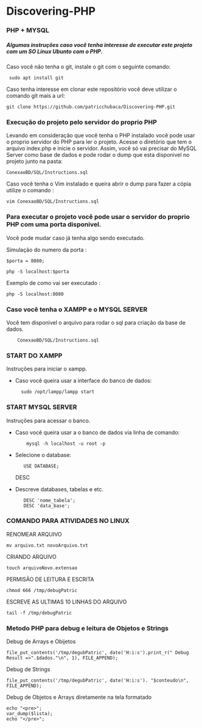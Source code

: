 

# Discovering-PHP
### PHP + MYSQL
##### Algumas instruções caso você tenha interesse de executar este projeto com um SO Linux Ubunto com o PHP. 

 Caso você não tenha o git, instale o git com o seguinte comando: 
 
 	 sudo apt install git
	 
 Caso tenha interesse em clonar este repositório você deve utilizar o comando git mais a url:
 
 	git clone https://github.com/patricchubaca/Discovering-PHP.git 

### Execução do projeto pelo servidor do proprio PHP 

Levando em consideração que você tenha o PHP instalado você pode usar o proprio servidor do PHP para ler o projeto.
Acesse o diretório que tem o arquivo index.php e inicie o servidor.
Assim, você só vai precisar do MySQL Server como base de dados e pode rodar o dump que esta disponivel no projeto junto na pasta:

	ConexaoBD/SQL/Instructions.sql
	
  Caso você tenha o Vim instalado e queira abrir o dump para fazer a cópia utilize o comando :
  	
	vim ConexaoBD/SQL/Instructions.sql
	
### Para executar o projeto você pode usar o servidor do proprio PHP com uma porta disponivel.

Você pode mudar caso já tenha algo sendo executado.
	
  Simulação do numero da porta :
  
  	$porta = 8080;
	  
  	php -S localhost:$porta 	
	  
  Exemplo de como vai ser executado :
    	
	php -S localhost:8080	
	    
### Caso você tenha o XAMPP e o MYSQL SERVER  

Você tem disponivel o arquivo para rodar o sql para criação da base de dados.


		ConexaoBD/SQL/Instructions.sql 


### START DO XAMPP 
	
Instruções para iniciar o xampp.
- Caso você queira usar a interface do banco de dados:
	 	
		sudo /opt/lampp/lampp start

### START MYSQL SERVER 
        
Instruções para acessar o banco.
- Caso você queira usar a o banco de dados via linha de comando:
		  
		  mysql -h localhost -u root -p

- Selecione o database:
		
		 USE DATABASE;
		 
  DESC
- Descreve databases, tabelas e etc.   
		
		 DESC 'nome_tabela';
		 DESC 'data_base';

### COMANDO PARA ATIVIDADES NO LINUX  

RENOMEAR ARQUIVO
	
	mv arquivo.txt novoArquivo.txt

CRIANDO ARQUIVO
	
	touch arquivoNovo.extensao
	
PERMISÃO DE LEITURA E ESCRITA
	
	chmod 666 /tmp/debugPatric

ESCREVE AS ULTIMAS 10 LINHAS DO ARQUIVO 
		  
 	tail -f /tmp/debugPatric

### Metodo PHP para debug e leitura de Objetos e Strings
	
Debug de Arrays e Obijetos 
		  
	file_put_contents('/tmp/degubPatric', date('H:i:s').print_r(" Debug Result =>".$dados."\n", 1), FILE_APPEND);
	  
Debug de Strings 			
	
	file_put_contents('/tmp/degubPatric', date('H:i:s'). "$conteudo\n", FILE_APPEND);

Debug de Objetos e Arrays diretamente na tela formatado

	echo "<pre>";
	var_dump($lista);
	echo "</pre>";



